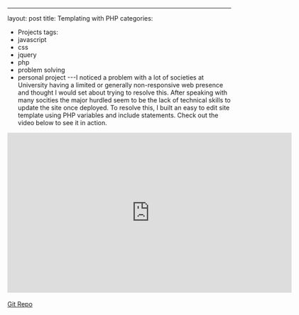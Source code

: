 ---
layout: post
title: Templating with PHP
categories:
  - Projects
tags:
  - javascript
  - css
  - jquery
  - php
  - problem solving
  - personal project
---I noticed a problem with a lot of societies at University having a limited or generally non-responsive web presence and thought I would set about trying to resolve this. After speaking with many socities the major hurdled seem to be the lack of technical skills to update the site once deployed. To resolve this, I built an easy to edit site template using PHP variables and include statements. Check out the video below to see it in action.

<div class="embed-responsive embed-responsive-16by9">
  <iframe width="640" height="360" src="https://www.youtube.com/embed/d5Au2Bi1JDs" frameborder="0" allowfullscreen></iframe>
</div>
<br>
<a href="https://github.com/mikey-wotton/society-template" class="btn z-depth-2">Git Repo</a>
<br>
